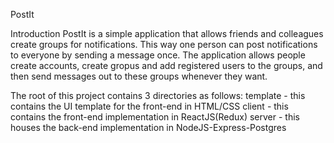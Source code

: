 PostIt

Introduction
PostIt is a simple application that allows friends and colleagues create groups for notifications. This way one person can post notifications to everyone by sending a message once. The application allows people create accounts, create gropus and add registered users to the groups, and then send messages out to these groups whenever they want.

The root of this project contains 3 directories as follows:
  template - this contains the UI template for the front-end in HTML/CSS
  client - this contains the front-end implementation in ReactJS(Redux)
  server - this houses the back-end implementation in NodeJS-Express-Postgres
